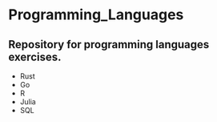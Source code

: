 # Programming_Languages
## Repository for programming languages exercises.
- Rust
- Go
- R 
- Julia
- SQL
